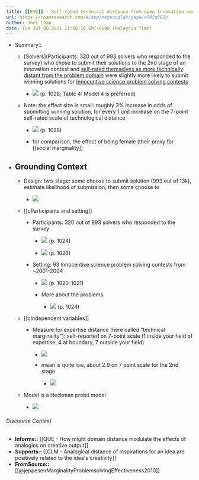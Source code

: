 ```yaml
---
title: [[EVD]] - Self-rated technical distance from open innovation contest problems was slightly positively correlated with submitting winning solutions - [[@jeppesenMarginalityProblemsolvingEffectiveness2010]]
url: https://roamresearch.com/#/app/megacoglab/page/wlMJq0BJy
author: Joel Chan
date: Tue Jul 06 2021 11:16:10 GMT+0800 (Malaysia Time)
---
```


- Summary::

    - [Solvers](Participants: 320 out of 993 solvers who responded to the survey) who chose to submit their solutions to the 2nd stage of an innovation contest and [self-rated themselves as more technically distant from the problem domain](((LtwnesPYh))) were slightly more likely to submit winning solutions for [Innocentive science problem solving contests](((OztGD5jl4)))

        - ![](https://firebasestorage.googleapis.com/v0/b/firescript-577a2.appspot.com/o/imgs%2Fapp%2Fmegacoglab%2FZCW47xYyY-.png?alt=media&token=7733c026-0fa8-4638-b144-bbd5816ad507) (p. 1028; Table 4: Model 4 is preferred)

    - Note: the effect size is small: roughly 3% increase in odds of submitting winning solution, for every 1 unit increase on the 7-point self-rated scale of technological distance

        - ![](https://firebasestorage.googleapis.com/v0/b/firescript-577a2.appspot.com/o/imgs%2Fapp%2Fmegacoglab%2FkiadkA-1Y8.png?alt=media&token=1c63c087-ee5b-4404-8042-0b0f6f68e870) (p. 1028)

        - for comparison, the effect of being female (their proxy for [[social marginality]]
- ## **Grounding Context**

    - Design: two-stage: some choose to submit solution (993 out of 13k), estimate likelihood of submission; then some choose to

        - ![](https://firebasestorage.googleapis.com/v0/b/firescript-577a2.appspot.com/o/imgs%2Fapp%2Fmegacoglab%2Fv68uSWNA-Q.png?alt=media&token=99319eca-417e-41fc-9626-acac86809d01)

    - [[cParticipants and setting]]

        - Participants: 320 out of 993 solvers who responded to the survey

            - ![](https://firebasestorage.googleapis.com/v0/b/firescript-577a2.appspot.com/o/imgs%2Fapp%2Fmegacoglab%2FtmUgcAfZgj.png?alt=media&token=0455fe6f-73cc-4f4a-bd98-5d0e206d6795) (p. 1024)

            - ![](https://firebasestorage.googleapis.com/v0/b/firescript-577a2.appspot.com/o/imgs%2Fapp%2Fmegacoglab%2FssTSL0G1Up.png?alt=media&token=99be2400-5d77-4d66-8a70-0c2f06f584be) (p. 1026)

        - Setting: 93 Innocentive science problem solving contests from ~2001-2004

            - ![](https://firebasestorage.googleapis.com/v0/b/firescript-577a2.appspot.com/o/imgs%2Fapp%2Fmegacoglab%2FtIhFcIXqZ0.png?alt=media&token=3416813b-210d-4b67-84ab-f4b9c229b937) (p. 1020-1021)

            - More about the problems:

                - ![](https://firebasestorage.googleapis.com/v0/b/firescript-577a2.appspot.com/o/imgs%2Fapp%2Fmegacoglab%2FMCtGt_ajEO.png?alt=media&token=66943cdb-27e0-4837-bc2f-f972e8a8c98d) (p. 1024)

    - [[cIndependent variables]]

        - Measure for expertise distance (here called "technical marginality"): self-reported on 7-point scale (1 inside your field of expertise, 4 at boundary, 7 outside your field)

            - ![](https://firebasestorage.googleapis.com/v0/b/firescript-577a2.appspot.com/o/imgs%2Fapp%2Fmegacoglab%2F47I_68s_5U.png?alt=media&token=ad486e06-47e9-45cd-b41e-c7cd062bd652)

            - mean is quite low, about 2.9 on 7 point scale for the 2nd stage

                - ![](https://firebasestorage.googleapis.com/v0/b/firescript-577a2.appspot.com/o/imgs%2Fapp%2Fmegacoglab%2Fi2Q5hin-9E.png?alt=media&token=e821f762-274c-4524-afd1-eb9006df34a8)

    - Model is a Heckman probit model

        - ![](https://firebasestorage.googleapis.com/v0/b/firescript-577a2.appspot.com/o/imgs%2Fapp%2Fmegacoglab%2FSVVAMTNAMG.png?alt=media&token=fcb4fb09-7e5c-4773-a77f-c002658b67d7)

###### Discourse Context

- **Informs::** [[QUE - How might domain distance modulate the effects of analogies on creative output]]
- **Supports::** [[CLM - Analogical distance of inspirations for an idea are positively related to the idea's creativity]]
- **FromSource::** [[@jeppesenMarginalityProblemsolvingEffectiveness2010]]
